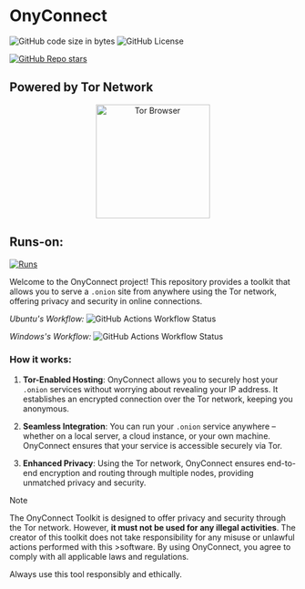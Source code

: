 # OnyConnect
![GitHub code size in bytes](https://img.shields.io/github/languages/code-size/SayesCode/OnyConnect)
![GitHub License](https://img.shields.io/github/license/SayesCode/OnyConnect)

[![GitHub Repo stars](https://img.shields.io/github/stars/SayesCode/OnyConnect)](https://github.com/SayesCode/OnyConnect)

## Powered by Tor Network
<p align="center">
  <a href="https://www.torproject.org/">
    <img src="https://upload.wikimedia.org/wikipedia/commons/c/c9/Tor_Browser_icon.svg" alt="Tor Browser" width="200" />
  </a>
</p>

## Runs-on:
[![Runs](https://skillicons.dev/icons?i=windows,linux,docker&theme=light)](https://skillicons.dev)

Welcome to the OnyConnect project! This repository provides a toolkit that allows you to serve a `.onion` site from anywhere using the Tor network, offering privacy and security in online connections.

*Ubuntu's Workflow:* ![GitHub Actions Workflow Status](https://img.shields.io/github/actions/workflow/status/SayesCode/OnyConnect/.github%2Fworkflows%2FUbuntu.yml)

*Windows's Workflow:* ![GitHub Actions Workflow Status](https://img.shields.io/github/actions/workflow/status/SayesCode/OnyConnect/.github%2Fworkflows%2FWindows.yml)

### How it works:

1. **Tor-Enabled Hosting**: OnyConnect allows you to securely host your `.onion` services without worrying about revealing your IP address. It establishes an encrypted connection over the Tor network, keeping you anonymous.
   
2. **Seamless Integration**: You can run your `.onion` service anywhere – whether on a local server, a cloud instance, or your own machine. OnyConnect ensures that your service is accessible securely via Tor.

3. **Enhanced Privacy**: Using the Tor network, OnyConnect ensures end-to-end encryption and routing through multiple nodes, providing unmatched privacy and security.

> [!NOTE]
>
>The OnyConnect Toolkit is designed to offer privacy and security through the Tor network. However, **it must not be used for any illegal activities**. The creator of this toolkit does not take responsibility for any misuse or unlawful actions performed with this >software. By using OnyConnect, you agree to comply with all applicable laws and regulations.
>
> Always use this tool responsibly and ethically.
